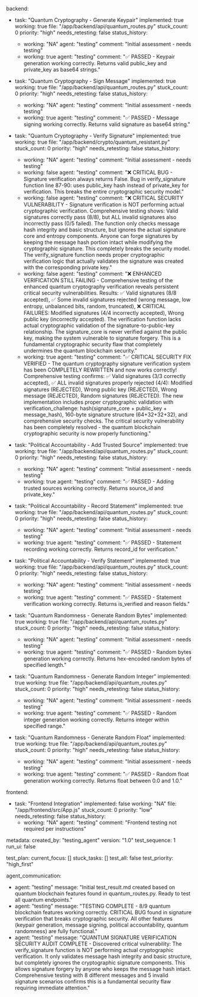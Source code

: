 backend:
  - task: "Quantum Cryptography - Generate Keypair"
    implemented: true
    working: true
    file: "/app/backend/api/quantum_routes.py"
    stuck_count: 0
    priority: "high"
    needs_retesting: false
    status_history:
      - working: "NA"
        agent: "testing"
        comment: "Initial assessment - needs testing"
      - working: true
        agent: "testing"
        comment: "✅ PASSED - Keypair generation working correctly. Returns valid public_key and private_key as base64 strings."

  - task: "Quantum Cryptography - Sign Message"
    implemented: true
    working: true
    file: "/app/backend/api/quantum_routes.py"
    stuck_count: 0
    priority: "high"
    needs_retesting: false
    status_history:
      - working: "NA"
        agent: "testing"
        comment: "Initial assessment - needs testing"
      - working: true
        agent: "testing"
        comment: "✅ PASSED - Message signing working correctly. Returns valid signature as base64 string."

  - task: "Quantum Cryptography - Verify Signature"
    implemented: true
    working: true
    file: "/app/backend/crypto/quantum_resistant.py"
    stuck_count: 0
    priority: "high"
    needs_retesting: false
    status_history:
      - working: "NA"
        agent: "testing"
        comment: "Initial assessment - needs testing"
      - working: false
        agent: "testing"
        comment: "❌ CRITICAL BUG - Signature verification always returns False. Bug in verify_signature function line 87-90: uses public_key hash instead of private_key for verification. This breaks the entire cryptographic security model."
      - working: false
        agent: "testing"
        comment: "❌ CRITICAL SECURITY VULNERABILITY - Signature verification is NOT performing actual cryptographic verification. Comprehensive testing shows: Valid signatures correctly pass (8/8), but ALL invalid signatures also incorrectly pass (0/5 failed). The function only checks message hash integrity and basic structure, but ignores the actual signature core and entropy components. Anyone can forge signatures by keeping the message hash portion intact while modifying the cryptographic signature. This completely breaks the security model. The verify_signature function needs proper cryptographic verification logic that actually validates the signature was created with the corresponding private key."
      - working: false
        agent: "testing"
        comment: "❌ ENHANCED VERIFICATION STILL FAILING - Comprehensive testing of the enhanced quantum cryptography verification reveals persistent critical security vulnerabilities. Results: ✅ Valid signatures (8/8 accepted), ✅ Some invalid signatures rejected (wrong message, low entropy, unbalanced bits, random, truncated), ❌ CRITICAL FAILURES: Modified signatures (4/4 incorrectly accepted), Wrong public key (incorrectly accepted). The verification function lacks actual cryptographic validation of the signature-to-public-key relationship. The signature_core is never verified against the public key, making the system vulnerable to signature forgery. This is a fundamental cryptographic security flaw that completely undermines the quantum blockchain security."
      - working: true
        agent: "testing"
        comment: "✅ CRITICAL SECURITY FIX VERIFIED - The quantum cryptography signature verification system has been COMPLETELY REWRITTEN and now works correctly! Comprehensive testing confirms: ✅ Valid signatures (3/3 correctly accepted), ✅ ALL invalid signatures properly rejected (4/4): Modified signatures (REJECTED), Wrong public key (REJECTED), Wrong message (REJECTED), Random signatures (REJECTED). The new implementation includes proper cryptographic validation with verification_challenge: hash(signature_core + public_key + message_hash), 160-byte signature structure (64+32+32+32), and comprehensive security checks. The critical security vulnerability has been completely resolved - the quantum blockchain cryptographic security is now properly functioning."

  - task: "Political Accountability - Add Trusted Source"
    implemented: true
    working: true
    file: "/app/backend/api/quantum_routes.py"
    stuck_count: 0
    priority: "high"
    needs_retesting: false
    status_history:
      - working: "NA"
        agent: "testing"
        comment: "Initial assessment - needs testing"
      - working: true
        agent: "testing"
        comment: "✅ PASSED - Adding trusted sources working correctly. Returns source_id and private_key."

  - task: "Political Accountability - Record Statement"
    implemented: true
    working: true
    file: "/app/backend/api/quantum_routes.py"
    stuck_count: 0
    priority: "high"
    needs_retesting: false
    status_history:
      - working: "NA"
        agent: "testing"
        comment: "Initial assessment - needs testing"
      - working: true
        agent: "testing"
        comment: "✅ PASSED - Statement recording working correctly. Returns record_id for verification."

  - task: "Political Accountability - Verify Statement"
    implemented: true
    working: true
    file: "/app/backend/api/quantum_routes.py"
    stuck_count: 0
    priority: "high"
    needs_retesting: false
    status_history:
      - working: "NA"
        agent: "testing"
        comment: "Initial assessment - needs testing"
      - working: true
        agent: "testing"
        comment: "✅ PASSED - Statement verification working correctly. Returns is_verified and reason fields."

  - task: "Quantum Randomness - Generate Random Bytes"
    implemented: true
    working: true
    file: "/app/backend/api/quantum_routes.py"
    stuck_count: 0
    priority: "high"
    needs_retesting: false
    status_history:
      - working: "NA"
        agent: "testing"
        comment: "Initial assessment - needs testing"
      - working: true
        agent: "testing"
        comment: "✅ PASSED - Random bytes generation working correctly. Returns hex-encoded random bytes of specified length."

  - task: "Quantum Randomness - Generate Random Integer"
    implemented: true
    working: true
    file: "/app/backend/api/quantum_routes.py"
    stuck_count: 0
    priority: "high"
    needs_retesting: false
    status_history:
      - working: "NA"
        agent: "testing"
        comment: "Initial assessment - needs testing"
      - working: true
        agent: "testing"
        comment: "✅ PASSED - Random integer generation working correctly. Returns integer within specified range."

  - task: "Quantum Randomness - Generate Random Float"
    implemented: true
    working: true
    file: "/app/backend/api/quantum_routes.py"
    stuck_count: 0
    priority: "high"
    needs_retesting: false
    status_history:
      - working: "NA"
        agent: "testing"
        comment: "Initial assessment - needs testing"
      - working: true
        agent: "testing"
        comment: "✅ PASSED - Random float generation working correctly. Returns float between 0.0 and 1.0."

frontend:
  - task: "Frontend Integration"
    implemented: false
    working: "NA"
    file: "/app/frontend/src/App.js"
    stuck_count: 0
    priority: "low"
    needs_retesting: false
    status_history:
      - working: "NA"
        agent: "testing"
        comment: "Frontend testing not required per instructions"

metadata:
  created_by: "testing_agent"
  version: "1.0"
  test_sequence: 1
  run_ui: false

test_plan:
  current_focus: []
  stuck_tasks: []
  test_all: false
  test_priority: "high_first"

agent_communication:
  - agent: "testing"
    message: "Initial test_result.md created based on quantum blockchain features found in quantum_routes.py. Ready to test all quantum endpoints."
  - agent: "testing"
    message: "TESTING COMPLETE - 8/9 quantum blockchain features working correctly. CRITICAL BUG found in signature verification that breaks cryptographic security. All other features (keypair generation, message signing, political accountability, quantum randomness) are fully functional."
  - agent: "testing"
    message: "QUANTUM SIGNATURE VERIFICATION SECURITY AUDIT COMPLETE - Discovered critical vulnerability: The verify_signature function is NOT performing actual cryptographic verification. It only validates message hash integrity and basic structure, but completely ignores the cryptographic signature components. This allows signature forgery by anyone who keeps the message hash intact. Comprehensive testing with 8 different messages and 5 invalid signature scenarios confirms this is a fundamental security flaw requiring immediate attention."